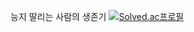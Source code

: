 능지 딸리는 사람의 생존기
[![Solved.ac프로필](http://mazassumnida.wtf/api/v2/generate_badge?boj=sungwon326)](https://solved.ac/sungwon326)
